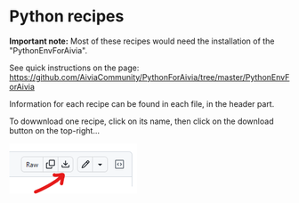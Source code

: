 # Python recipes

**Important note:**
Most of these recipes would need the installation of the "PythonEnvForAivia".

See quick instructions on the page: https://github.com/AiviaCommunity/PythonForAivia/tree/master/PythonEnvForAivia


Information for each recipe can be found in each file, in the header part. 

To dowwnload one recipe, click on its name, then click on the download button on the top-right...

![](/Screenshots/DownloadPyFile.png)

